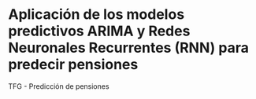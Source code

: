 # Aplicación de los modelos predictivos ARIMA y Redes Neuronales Recurrentes (RNN) para predecir pensiones
TFG - Predicción de pensiones
